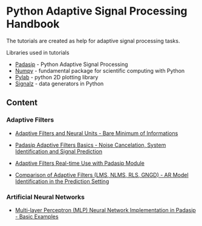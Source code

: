 # Python Adaptive Signal Processing Handbook

The tutorials are created as help for adaptive signal processing tasks.

Libraries used in tutorials

* [Padasip](https://pypi.python.org/pypi/padasip) - Python Adaptive
  Signal Processing
* [Numpy](http://www.numpy.org/) - fundamental package for
  scientific computing with Python
* [Pylab](http://matplotlib.org/faq/usage_faq.html) - python 2D plotting library
* [Signalz](https://matousc89.github.io/signalz/) - data generators in Python

## Content

### Adaptive Filters

* [Adaptive Filters and Neural Units - Bare Minimum of Informations](notebooks/adaptive_filters_bare_minimum.ipynb)

* [Padasip Adaptive Filters Basics - Noise Cancelation, System Identification and Signal Prediction](notebooks/padasip_adaptive_filters_basics.ipynb)

* [Adaptive Filters Real-time Use with Padasip Module](notebooks/adaptive_fitlers_realtime.ipynb)

* [Comparison of Adaptive Filters (LMS, NLMS, RLS, GNGD) - AR Model Identification in the Prediction Setting](notebooks/AR_identification.ipynb)

### Artificial Neural Networks
* [Multi-layer Perceptron (MLP) Neural Network Implementation in Padasip - Basic Examples](notebooks/mlp_basic.ipynb)


